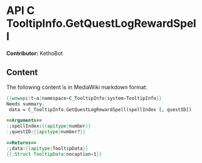 # API C TooltipInfo.GetQuestLogRewardSpell

**Contributor:** KethoBot

## Content

The following content is in MediaWiki markdown format:

```mediawiki
{{wowapi|t=a|namespace=C_TooltipInfo|system=TooltipInfo}}
Needs summary.
 data = C_TooltipInfo.GetQuestLogRewardSpell(spellIndex [, questID])

==Arguments==
:;spellIndex:{{apitype|number}}
:;questID:{{apitype|number?}}

==Returns==
:;data:{{apitype|TooltipData}}
{{:Struct TooltipData|nocaption=1}}
```